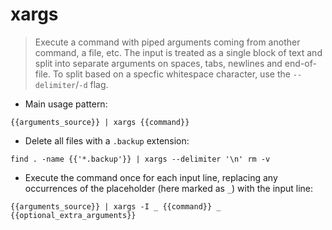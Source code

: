 # xargs

> Execute a command with piped arguments coming from another command, a file, etc.
> The input is treated as a single block of text and split into separate arguments on spaces, tabs, newlines and end-of-file.
> To split based on a specfic whitespace character, use the `--delimiter`/`-d` flag.

- Main usage pattern:

`{{arguments_source}} | xargs {{command}}`

- Delete all files with a `.backup` extension:

`find . -name {{'*.backup'}} | xargs --delimiter '\n' rm -v`

- Execute the command once for each input line, replacing any occurrences of the placeholder (here marked as `_`) with the input line:

`{{arguments_source}} | xargs -I _ {{command}} _ {{optional_extra_arguments}}`
